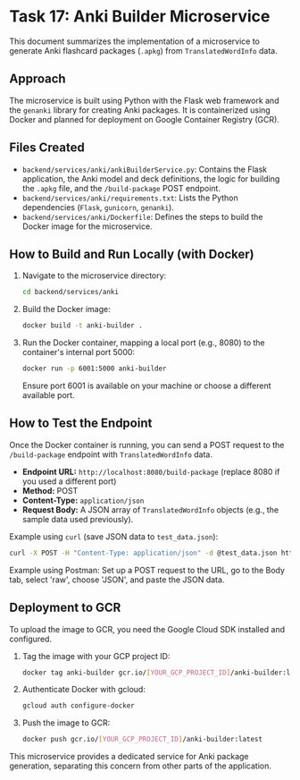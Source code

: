 # Task 17: Anki Builder Microservice

This document summarizes the implementation of a microservice to generate Anki flashcard packages (`.apkg`) from `TranslatedWordInfo` data.

## Approach

The microservice is built using Python with the Flask web framework and the `genanki` library for creating Anki packages. It is containerized using Docker and planned for deployment on Google Container Registry (GCR).

## Files Created

- `backend/services/anki/ankiBuilderService.py`: Contains the Flask application, the Anki model and deck definitions, the logic for building the `.apkg` file, and the `/build-package` POST endpoint.
- `backend/services/anki/requirements.txt`: Lists the Python dependencies (`Flask`, `gunicorn`, `genanki`).
- `backend/services/anki/Dockerfile`: Defines the steps to build the Docker image for the microservice.

## How to Build and Run Locally (with Docker)

1.  Navigate to the microservice directory:
    ```bash
    cd backend/services/anki
    ```
2.  Build the Docker image:
    ```bash
    docker build -t anki-builder .
    ```
3.  Run the Docker container, mapping a local port (e.g., 8080) to the container's internal port 5000:
    ```bash
    docker run -p 6001:5000 anki-builder
    ```
    Ensure port 6001 is available on your machine or choose a different available port.

## How to Test the Endpoint

Once the Docker container is running, you can send a POST request to the `/build-package` endpoint with `TranslatedWordInfo` data.

- **Endpoint URL:** `http://localhost:8080/build-package` (replace 8080 if you used a different port)
- **Method:** POST
- **Content-Type:** `application/json`
- **Request Body:** A JSON array of `TranslatedWordInfo` objects (e.g., the sample data used previously).

Example using `curl` (save JSON data to `test_data.json`):
```bash
curl -X POST -H "Content-Type: application/json" -d @test_data.json http://localhost:6001/build-package --output webtoon_anki_package.apkg
```

Example using Postman: Set up a POST request to the URL, go to the Body tab, select 'raw', choose 'JSON', and paste the JSON data.

## Deployment to GCR

To upload the image to GCR, you need the Google Cloud SDK installed and configured.

1.  Tag the image with your GCP project ID:
    ```bash
    docker tag anki-builder gcr.io/[YOUR_GCP_PROJECT_ID]/anki-builder:latest
    ```
2.  Authenticate Docker with gcloud:
    ```bash
    gcloud auth configure-docker
    ```
3.  Push the image to GCR:
    ```bash
    docker push gcr.io/[YOUR_GCP_PROJECT_ID]/anki-builder:latest
    ```

This microservice provides a dedicated service for Anki package generation, separating this concern from other parts of the application. 